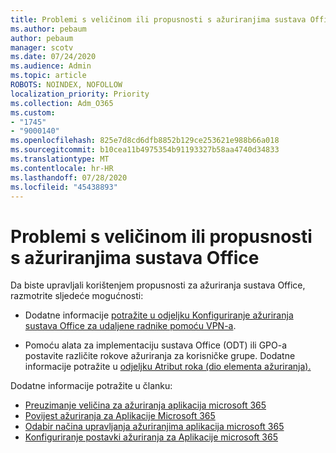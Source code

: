 ```yaml
---
title: Problemi s veličinom ili propusnosti s ažuriranjima sustava Office
ms.author: pebaum
author: pebaum
manager: scotv
ms.date: 07/24/2020
ms.audience: Admin
ms.topic: article
ROBOTS: NOINDEX, NOFOLLOW
localization_priority: Priority
ms.collection: Adm_O365
ms.custom:
- "1745"
- "9000140"
ms.openlocfilehash: 825e7d8cd6dfb8852b129ce253621e988b66a018
ms.sourcegitcommit: b10cea11b4975354b91193327b58aa4740d34833
ms.translationtype: MT
ms.contentlocale: hr-HR
ms.lasthandoff: 07/28/2020
ms.locfileid: "45438893"
---
```

# <a name="size-or-bandwidth-concerns-with-office-updates"></a>Problemi s veličinom ili propusnosti s ažuriranjima sustava Office

Da biste upravljali korištenjem propusnosti za ažuriranja sustava Office, razmotrite sljedeće mogućnosti:

-   Dodatne informacije [potražite u odjeljku Konfiguriranje ažuriranja sustava Office za udaljene radnike pomoću VPN-a](https://techcommunity.microsoft.com/t5/office-365-blog/configuring-office-365-proplus-updates-for-remote-workers-using/ba-p/1253491).  
    
-   Pomoću alata za implementaciju sustava Office (ODT) ili GPO-a postavite različite rokove ažuriranja za korisničke grupe. Dodatne informacije potražite u [odjeljku Atribut roka (dio elementa ažuriranja).](https://docs.microsoft.com/deployoffice/configuration-options-for-the-office-2016-deployment-tool#deadline-attribute-part-of-updates-element)
    
Dodatne informacije potražite u članku:  
- [Preuzimanje veličina za ažuriranja aplikacija microsoft 365](https://docs.microsoft.com/officeupdates/download-sizes-office365-proplus-updates)  
- [Povijest ažuriranja za Aplikacije Microsoft 365](https://docs.microsoft.com/officeupdates/update-history-microsoft365-apps-by-date)  
- [Odabir načina upravljanja ažuriranjima aplikacija microsoft 365](https://docs.microsoft.com/deployoffice/choose-how-manage-updates-microsoft-365-apps)  
- [Konfiguriranje postavki ažuriranja za Aplikacije microsoft 365](https://docs.microsoft.com/deployoffice/configure-update-settings-microsoft-365-apps)